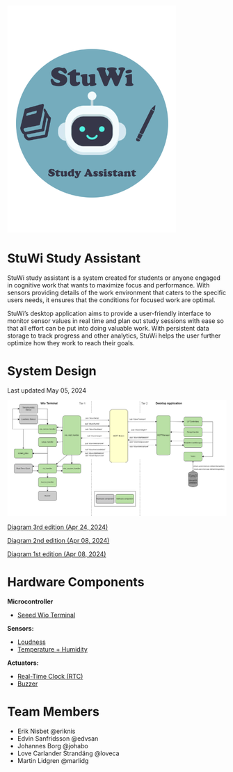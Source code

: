 ![StuWi Study Assistant](/docs/images/StuWi-logo.png)

# StuWi Study Assistant

StuWi study assistant is a system created for students or anyone engaged in cognitive work that wants to maximize focus and performance. With sensors providing details of the work environment that caters to the specific users needs, it ensures that the conditions for focused work are optimal. 

StuWi’s desktop application aims to provide a user-friendly interface to monitor sensor values in real time and plan out study sessions with ease so that all effort can be put into doing valuable work. With persistent data storage to track progress and other analytics, StuWi helps the user further optimize how they work to reach their goals.

# System Design 
Last updated May 05, 2024

![StuWi Study Assistant](/docs/images/architecture_diagrams/Architecture_DiagramV4.png)

[Diagram 3rd edition (Apr 24, 2024)](/docs/images/architecture_diagrams/Architecture_DiagramV3.png)

[Diagram 2nd edition (Apr 08, 2024)](/docs/images/architecture_diagrams/Architecture_DiagramV2.png)

[Diagram 1st edition (Apr 08, 2024)](/docs/images/architecture_diagrams/Architecture_DiagramV1.png)

# Hardware Components

**Microcontroller**
* [Seeed Wio Terminal](https://wiki.seeedstudio.com/Wio-Terminal-Getting-Started/)

**Sensors:**
* [Loudness](https://wiki.seeedstudio.com/Grove-Loudness_Sensor/)
* [Temperature + Humidity](https://wiki.seeedstudio.com/Grove-TemperatureAndHumidity_Sensor/)

**Actuators:** 
* [Real-Time Clock (RTC)](https://wiki.seeedstudio.com/Wio-Terminal-RTC/)
* [Buzzer](https://wiki.seeedstudio.com/Wio-Terminal-Buzzer/)


# Team Members

* Erik Nisbet @eriknis
* Edvin Sanfridsson @edvsan
* Johannes Borg @johabo
* Love Carlander Strandäng @loveca
* Martin Lidgren @marlidg


